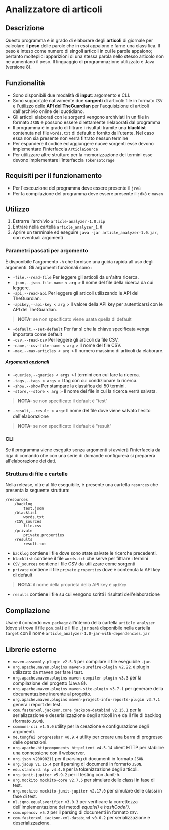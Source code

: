 ﻿# Analizzatore di articoli
## Descrizione
Questo programma è in grado di elaborare degli **articoli** di giornale per calcolare il **peso** delle parole che in essi appaiono e farne una classifica. Il peso è inteso come numero di singoli articoli in cui le parole appaiono; pertanto molteplici apparizioni di una stessa parola nello stesso articolo non ne aumentano il peso. Il linguaggio di programmazione utilizzato è Java (versione 8).
## Funzionalità
- Sono disponibili due modalità di **input**: argomento e CLI.
- Sono supportate nativamente due **sorgenti** di articoli: file in formato `CSV` e l'utilizzo delle **API del TheGuardian** per l'acquisizione di articoli dall'archivio online del quotidiano.
- Gli articoli elaborati con le sorgenti vengono archiviati in un file in formato `JSON` e possono essere direttamente rielaborati dal programma
- Il programma è in grado di filtrare i risultati tramite una **blacklist** contenuta nel file `words.txt` di default o fornito dall'utente. Nel caso essa non sia presente non verrà filtrato nessun termine
- Per espandere il codice ed aggiungere nuove sorgenti esse devono implementare l'interfaccia `ArticleSource`
- Per utilizzare altre strutture per la memorizzazione dei termini esse devono implementare l'interfaccia `TokensStorage`
## Requisiti per il funzionamento
- Per l'esecuzione del programma deve essere presente il `jre8`
- Per la compilazione del programma deve essere presente il `jdk8` e `maven`
## Utilizzo
1. Estrarre l'archivio `article-analyzer-1.0.zip`
2. Entrare nella cartella `article_analyzer_1.0`
3. Aprire un terminale ed eseguire `java -jar article_analyzer-1.0.jar`, con eventuali argomenti
### Parametri passati per argomento
È disponibile l'argomento `-h` che fornisce una guida rapida all'uso degli argomenti. Gli argomenti funzionali sono :
- `-file,--read-file` Per leggere gli articoli da un'altra ricerca.
- `-json,--json-file-name < arg >` Il nome del file della ricerca da cui leggere.
- `-api,--read-api` Per leggere gli articoli utilizzando le API del  TheGuardian.
- `-apikey,--api-key < arg >` Il valore della API key per autenticarsi con le API del TheGuardian.
> **NOTA:** se non specificato viene usata quella di default
- `-default,--set-default` Per far sì che la chiave specificata venga impostata come default
- `-csv,--read-csv` Per leggere gli articoli da file CSV.
- `-name,--csv-file-name < arg >` Il nome del file CSV.
- `-max,--max-articles < arg >` Il numero massimo di articoli da elaborare.
##### Argomenti opzionali
- `-queries,--queries < args >` I termini con cui fare la ricerca.
- `-tags,--tags < args >` I tag con cui condizionare la ricerca.
- `-show,--show` Per stampare la classifica dei 50 termini.
- `-store,--store < arg >` Il nome del file in cui la ricerca verrà salvata. 
>  **NOTA:** se non specificato il default è "test"
- `-result,--result < arg>` Il nome del file dove viene salvato l'esito dell'elaborazione
>  **NOTA:** se non specificato il default è "result"
### CLI
Se il programma viene eseguito senza argomenti si avvierà l'interfaccia da riga di comando che con una serie di domande configurerà si preparerà all'elaborazione dei dati.
### Struttura di file e cartelle

Nella release, oltre al file eseguibile, è presente una cartella `resorces` che presenta la seguente struttura:

    /resources
	    /backlog
		    test.json
	    /blacklist
		    words.txt
	    /CSV_sources
		    file.csv
	    /private
		    private.properties
		/results
			result.txt
- `backlog` contiene i file dove sono state salvate le ricerche precedenti. 
- `blacklist` contiene il file `words.txt` che serve per filtrare i termini
- `CSV_sources` contiene i file CSV da utilizzare come sorgenti
- `private` contiene il file `private.properties` dove è contenuta la API key di default
> **NOTA:** il nome della proprietà della API key è `apiKey`
- `results` contiene i file su cui vengono scritti i risultati dell'elaborazione
## Compilazione
Usare il comando `mvn package` all'interno della cartella `article_analyzer` (dove si trova il file `pom.xml`) e il file `.jar` sarà disponibile nella cartella `target` con il nome `article_analyzer-1.0-jar-with-dependencies.jar`
## Librerie esterne
- `maven-assembly-plugin v2.5.3` per compilare il file eseguibile `.jar`.
- `org.apache.maven.plugins maven-surefire-plugin v2.22.0` plugin utilizzato da maven per fare i test.
- `org.apache.maven.plugins maven-compiler-plugin v3.3` per la compilazione del progetto (Java 8).
- `org.apache.maven.plugins maven-site-plugin v3.7.1` per generare della documentazione inerente al progetto.
- `org.apache.maven.plugins maven-project-info-reports-plugin v3.7.1` genera i report dei test.
- `com.fasterxml.jackson.core jackson-databind v2.15.1` per la serializzazione e deserializzazione degli articoli in e da il file di backlog (formato `JSON`).
- `commons-cli v1.5.0` utility per la creazione e configurazione degli argomenti.
- `me.tongfei progressbar v0.9.4` utility per creare una barra di progresso delle operazioni.
- `org.apache.httpcomponents httpclient v4.5.14` client HTTP per stabilire una connessione con il webserver.
- `org.json v20090211` per il parsing di documenti in formato `JSON`.
- `org.jsoup v1.15.4` per il parsing di documenti in formato `JSON`.
- `edu.stanford.nlp v4.4.0` per la tokenizzazione degli articoli.
- `org.junit.jupiter v5.9.2` per il testing con Junit-5.
- `org.mockito mockito-core v2.7.5` per simulare delle classi in fase di test.
- `org.mockito mockito-junit-jupiter v2.17.0` per simulare delle classi in fase di test.
- `nl.jqno.equalsverifier v3.0.3` per verificare la correttezza dell'implementazione dei metodi *equals()* e *hashCode()*.
- `com.opencsv v5.2` per il parsing di documenti in formato `CSV`.
- `com.fasterxml jackson-xml-databind v0.6.2` per serializzazione e deserializzazione.

